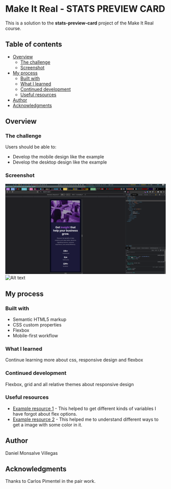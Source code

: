# Make It Real - STATS PREVIEW CARD 

This is a solution to the __stats-preview-card__ project of the Make It Real course.

## Table of contents

- [Overview](#overview)
  - [The challenge](#the-challenge)
  - [Screenshot](#screenshot)
- [My process](#my-process)
  - [Built with](#built-with)
  - [What I learned](#what-i-learned)
  - [Continued development](#continued-development)
  - [Useful resources](#useful-resources)
- [Author](#author)
- [Acknowledgments](#acknowledgments)


## Overview

### The challenge

Users should be able to:

- Develop the mobile design like the example
- Develop the desktop design like the example

### Screenshot

![Alt text](./screenshots/2022-10-12-145751_1920x1080_scrot.png)
![Alt text](./screenshots/2022-10-21-00529_1920x1080_scrot.png)

## My process

### Built with

- Semantic HTML5 markup
- CSS custom properties
- Flexbox
- Mobile-first workflow

### What I learned

Continue learning more about css, responsive design and flexbox

### Continued development

Flexbox, grid and all relative themes about responsive design

### Useful resources

- [Example resource 1](https://developer.mozilla.org/es/) - This helped to get different kinds of variables I have forgot about flex options.
- [Example resource 2](https://frontendresource.com/css-background-image-color/) - This helped me to understand different ways to get a image with some color in it.

## Author

Daniel Monsalve Villegas

## Acknowledgments

Thanks to Carlos Pimentel in the pair work.
